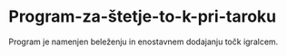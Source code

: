 # Program-za-štetje-to-k-pri-taroku
Program je namenjen beleženju in enostavnem dodajanju točk igralcem.
